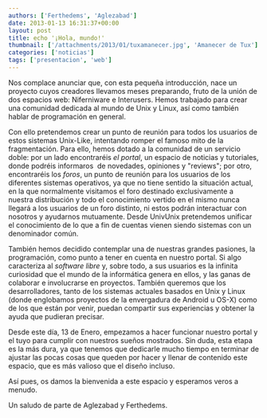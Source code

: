 ```yaml
---
authors: ['Ferthedems', 'Aglezabad']
date: 2013-01-13 16:31:37+00:00
layout: post
title: echo '¡Hola, mundo!'
thumbnail: ['/attachments/2013/01/tuxamanecer.jpg', 'Amanecer de Tux']
categories: ['noticias']
tags: ['presentacion', 'web']
---
```


Nos complace anunciar que, con esta pequeña introducción, nace un proyecto cuyos creadores llevamos meses preparando, fruto de la unión de dos espacios web: Niferniware e Interusers.
Hemos trabajado para crear una comunidad dedicada al mundo de Unix y Linux, así como también hablar de programación en general.



Con ello pretendemos crear un punto de reunión para todos los usuarios de estos sistemas Unix-Like, intentando romper el famoso mito de la fragmentación.
Para ello, hemos dotado a la comunidad de un servicio doble: por un lado encontraréis _el portal_, un espacio de noticias y tutoriales, donde podréis informaros  de novedades, opiniones y "reviews"; por otro, encontraréis los _foros_, un punto de reunión para los usuarios de los diferentes sistemas operativos, ya que no tiene sentido la situación actual, en la que normalmente visitamos el foro destinado exclusivamente a nuestra distribución y todo el conocimiento vertido en el mismo nunca llegará a los usuarios de un foro distinto, ni estos podrán interactuar con nosotros y ayudarnos mutuamente.
Desde UnivUnix pretendemos unificar el conocimiento de lo que a fin de cuentas vienen siendo sistemas con un denominador común.



También hemos decidido contemplar una de nuestras grandes pasiones, la programación, como punto a tener en cuenta en nuestro portal.
Si algo caracteriza al _software libre_ y, sobre todo, a sus usuarios es la infinita curiosidad que el mundo de la informática genera en ellos, y las ganas de colaborar e involucrarse en proyectos.
También queremos que los desarrolladores, tanto de los sistemas actuales basados en Unix y Linux (donde englobamos proyectos de la envergadura de Android u OS-X) como de los que están por venir, puedan compartir sus experiencias y obtener la ayuda que pudieran precisar.



Desde este día, 13 de Enero, empezamos a hacer funcionar nuestro portal y el tuyo para cumplir con nuestros sueños mostrados.
Sin duda, esta etapa es la más dura, ya que tenemos que dedicarle mucho tiempo en terminar de ajustar las pocas cosas que queden por hacer y llenar de contenido este espacio, que es más valioso que el diseño incluso.



Así pues, os damos la bienvenida a este espacio y esperamos veros a menudo.



Un saludo de parte de Aglezabad y Ferthedems.



